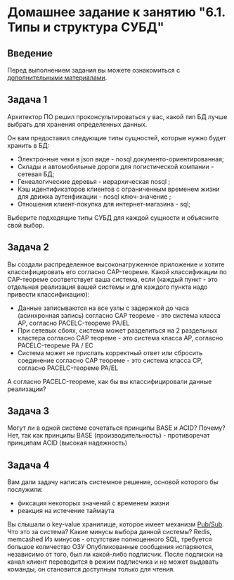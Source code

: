 # Домашнее задание к занятию "6.1. Типы и структура СУБД"

## Введение

Перед выполнением задания вы можете ознакомиться с 
[дополнительными материалами](https://github.com/netology-code/virt-homeworks/tree/master/additional/README.md).

## Задача 1

Архитектор ПО решил проконсультироваться у вас, какой тип БД 
лучше выбрать для хранения определенных данных.

Он вам предоставил следующие типы сущностей, которые нужно будет хранить в БД:

- Электронные чеки в json виде - nosql документо-ориентированная;
- Склады и автомобильные дороги для логистической компании - сетевая БД;
- Генеалогические деревья - иерархическая nosql ;
- Кэш идентификаторов клиентов с ограниченным временем жизни для движка аутенфикации - nosql ключ-значение ;
- Отношения клиент-покупка для интернет-магазина - sql;

Выберите подходящие типы СУБД для каждой сущности и объясните свой выбор.

## Задача 2

Вы создали распределенное высоконагруженное приложение и хотите классифицировать его согласно 
CAP-теореме. Какой классификации по CAP-теореме соответствует ваша система, если 
(каждый пункт - это отдельная реализация вашей системы и для каждого пункта надо привести классификацию):

- Данные записываются на все узлы с задержкой до часа (асинхронная запись) согласно CAP теореме - это система класса AP, согласно PACELC-теореме  PA/EL
- При сетевых сбоях, система может разделиться на 2 раздельных кластера   согласно CAP теореме - это система класса AP,  согласно PACELC-теореме PA / EC
- Система может не прислать корректный ответ или сбросить соединение согласно CAP теореме - это система класса CP, согласно PACELC-теореме  PA/EL

А согласно PACELC-теореме, как бы вы классифицировали данные реализации?

## Задача 3

Могут ли в одной системе сочетаться принципы BASE и ACID? Почему? Нет, так как принципы BASE (производительность) - противоречат принципам ACID (высокая надежность)

## Задача 4

Вам дали задачу написать системное решение, основой которого бы послужили:

- фиксация некоторых значений с временем жизни
- реакция на истечение таймаута

Вы слышали о key-value хранилище, которое имеет механизм [Pub/Sub](https://habr.com/ru/post/278237/). 
Что это за система? Какие минусы выбора данной системы?
Redis, memcashed
Из минусов - отсутствие полноценного SQL, требуется большое количество ОЗУ
Опубликованные сообщения испаряются, независимо от того, был ли какой-либо подписчик.
После подписки на канал клиент переводится в режим подписчика и не может выдавать команды, он становится доступным только для чтения.

